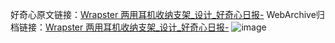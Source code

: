 好奇心原文链接：[Wrapster 两用耳机收纳支架_设计_好奇心日报-](https://www.qdaily.com/articles/4020.html)
WebArchive归档链接：[Wrapster 两用耳机收纳支架_设计_好奇心日报-](http://web.archive.org/web/20190623153438/https://www.qdaily.com/articles/4020.html)
![image](http://ww3.sinaimg.cn/large/007d5XDpgy1g3vdt0jxofj30u02eiwl5)